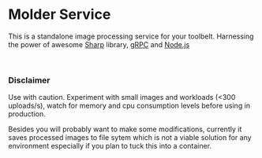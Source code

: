 # Molder Service

This is a standalone image processing service for your toolbelt. Harnessing the power of awesome [Sharp](https://github.com/lovell/sharp) library, [gRPC](https://github.com/grpc/grpc-node) and [Node.js](https://github.com/nodejs/node)

<br/>

### Disclaimer

Use with caution. Experiment with small images and workloads (<300 uploads/s), watch for memory and cpu consumption levels before using in production.

Besides you will probably want to make some modifications, currently it saves processed images to file sytem which is not a viable solution for any environment especially if you plan to tuck this into a container.
